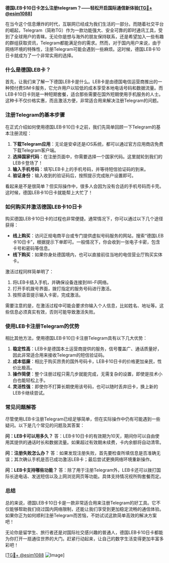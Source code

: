 **德国LEB卡10日卡怎么注册telegram？——轻松开启国际通信新体验[[TG💪+ @esim1088](https://t.me/s/esim1088)]**

在当今这个信息爆炸的时代，互联网已经成为我们生活的一部分。而随着社交平台的崛起，Telegram（简称TG）作为一款功能强大、安全可靠的即时通讯工具，受到了全球用户的青睐。无论你是想与海外的朋友保持联系，还是希望加入一些有趣的群组获取资讯，Telegram都能满足你的需求。然而，对于国内用户来说，由于网络环境的特殊性，注册Telegram可能会遇到一些麻烦。这时候，德国LEB卡10日卡就成为了一个非常实用的选择。

### 什么是德国LEB卡？

首先，让我们来了解一下德国LEB卡是什么。LEB卡是由德国电信运营商推出的一种预付费SIM卡服务，它允许用户以较低的成本享受本地电话号码和数据流量。而LEB卡10日卡则是一种短期套餐，适合那些需要在国外短期使用手机服务的人士。这种卡不仅价格实惠，而且激活方便，非常适合用来解决注册Telegram的问题。

### 注册Telegram的基本步骤

在正式介绍如何使用德国LEB卡10日卡之前，我们先简单回顾一下Telegram的基本注册流程：

1. **下载Telegram应用**：无论是安卓还是iOS系统，都可以通过官方应用商店免费下载Telegram客户端。
2. **选择国家代码**：在注册页面中，你需要选择一个国家代码。这里就轮到我们的LEB卡登场了！
3. **输入手机号码**：填写LEB卡上的手机号码，并等待短信验证码的到来。
4. **验证身份**：输入收到的验证码后，按照提示完成账户设置即可。

看起来是不是很简单？但实际操作中，很多人会因为没有合适的手机号码而卡壳。这时候，德国LEB卡10日卡就能帮上大忙了！

### 如何购买并激活德国LEB卡10日卡

购买德国LEB卡10日卡的过程也非常便捷。通常情况下，你可以通过以下几个途径获得：

- **线上购买**：访问正规电商平台或专门提供虚拟号码服务的网站，搜索“德国LEB卡10日卡”，根据提示下单即可。一般情况下，你会收到一张电子卡密，包含卡号和密码等信息。
- **线下购买**：如果你身处德国境内，也可以直接前往当地的电信营业厅购买实体卡。

激活过程同样简单明了：
1. 将LEB卡插入手机，并确保设备连接到Wi-Fi网络。
2. 打开手机拨号界面，拨打指定的服务号码进行激活。
3. 按照语音提示输入卡密，完成激活。

需要注意的是，在激活过程中可能会要求你输入个人信息，比如姓名、地址等。这些信息必须真实有效，否则可能导致激活失败。

### 使用LEB卡注册Telegram的优势

相比其他方法，使用德国LEB卡10日卡注册Telegram具有以下几大优势：

1. **稳定性高**：LEB卡是德国本土运营商提供的服务，信号覆盖广、通话质量好，因此非常适合用来接收Telegram的短信验证码。
2. **成本低廉**：相比于购买昂贵的国外号码卡，LEB卡10日卡的价格更加亲民，性价比极高。
3. **操作简便**：整个注册过程只需几步就能完成，无需复杂的设置，即使是技术小白也能轻松上手。
4. **灵活性强**：即使你不打算长期使用该号码，也可以随时丢弃旧卡，换上新的LEB卡继续尝试。

### 常见问题解答

尽管使用LEB卡注册Telegram已经足够简单，但在实际操作中仍有可能遇到一些疑问。以下是几个常见的问题及其答案：

**问：LEB卡可以用多久？**
答：LEB卡10日卡的有效期为10天，期间你可以自由使用其提供的通话时长和数据流量。如果超过有效期未续费，卡内余额将自动清零。

**问：注册失败怎么办？**
答：如果发现注册失败，首先要检查所填信息是否准确无误；其次确认手机是否已成功激活LEB卡；最后尝试更换网络环境重新操作。

**问：LEB卡支持哪些功能？**
答：除了用于注册Telegram外，LEB卡还可以拨打国际长途电话、发送短信以及上网浏览网页等功能。具体支持情况视所购套餐而定。

### 总结

总的来说，德国LEB卡10日卡是一款非常适合用来注册Telegram的好工具。它不仅能够帮助我们绕过国内网络限制，还能让我们享受到更加稳定流畅的通信体验。如果你正为如何顺利注册Telegram而苦恼，不妨试试这款简单高效的解决方案吧！

无论你是留学生、旅行者还是对国际社交感兴趣的普通人，德国LEB卡10日卡都能为你打开一扇通往世界的大门。赶紧行动起来，让自己的数字生活变得更加丰富多彩吧！

[[TG💪+ @esim1088](https://t.me/s/esim1088) ![Image](https://i.postimg.cc/4NQfJmqS/Snipaste-2025-05-13-00-14-12.png)]